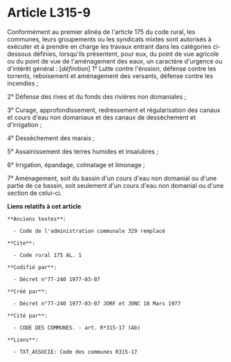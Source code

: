 # Article L315-9

Conformément au premier alinéa de l'article 175 du code rural, les communes, leurs groupements ou les syndicats mixtes sont
autorisés à exécuter et à prendre en charge les travaux entrant dans les catégories ci-dessous définies, lorsqu'ils
présentent, pour eux, du point de vue agricole ou du point de vue de l'aménagement des eaux, un caractère d'urgence ou
d'intérêt général : [*définition*]        1° Lutte contre l'érosion, défense contre les torrents, reboisement et aménagement
des versants, défense contre les incendies ;

2° Défense des rives et du fonds des rivières non domaniales ;

3° Curage, approfondissement, redressement et régularisation des canaux et cours d'eau non domaniaux et des canaux de
dessèchement et d'irrigation ;

4° Dessèchement des marais ;

5° Assainissement des terres humides et insalubres ;

6° Irrigation, épandage, colmatage et limonage ;

7° Aménagement, soit du bassin d'un cours d'eau non domanial ou d'une partie de ce bassin, soit seulement d'un cours d'eau
non domanial ou d'une section de celui-ci.

**Liens relatifs à cet article**

	**Anciens textes**:

	  - Code de l'administration communale 329 remplacé

	**Cite**:

	  - Code rural 175 AL. 1

	**Codifié par**:

	  - Décret n°77-240 1977-03-07

	**Créé par**:

	  - Décret n°77-240 1977-03-07 JORF et JONC 18 Mars 1977

	**Cité par**:

	  - CODE DES COMMUNES. - art. R*315-17 (Ab)

	**Liens**:

	  - TXT_ASSOCIE: Code des communes R315-17
